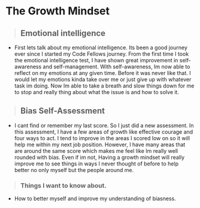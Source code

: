 # The Growth Mindset

> ## Emotional intelligence

* First lets talk about my emotional intelligence. Its been a good journey ever since I started my Code Fellows journey. From the first time I took the emotional intelligence test, I have shown great improvement in self-awareness and self-management. With self-awareness, Im now able to reflect on my emotions at any given time. Before it was never like that. I would let my emotions kinda take over me or just give up with whatever task im doing. Now Im able to take a breath and slow things down for me to stop and really thing about what the issue is and how to solve it.

> ## Bias Self-Assessment
  
* I cant find or remember my last score. So I just did a new assessment. In this assessment, I have a few areas of growth like effective courage and four ways to act. I tend to improve in the areas I scored low on so it will help me within my next job position. However, I have many areas that are around the same score which makes me feel like Im really well rounded with bias. Even if im not, Having a growth mindset will really improve me to see things in ways I never thought of before to help better no only myself but the people around me.


> ### Things I want to know about.
  
* How to better myself and improve my understanding of biasness.
